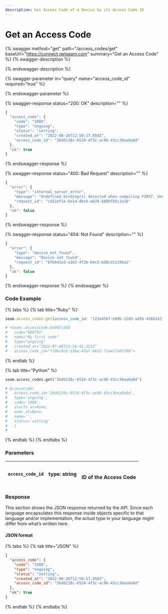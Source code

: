 ```yaml
---
description: Get Access Code of a Device by its Access Code ID
---
```


# Get an Access Code

{% swagger method="get" path="/access_codes/get" baseUrl="https://connect.getseam.com" summary="Get an Access Code" %}
{% swagger-description %}

{% endswagger-description %}

{% swagger-parameter in="query" name="access_code_id" required="true" %}

{% endswagger-parameter %}

{% swagger-response status="200: OK" description="" %}
```javascript
{
  "access_code": {
    "code": "1988",
    "type": "ongoing",
    "status": "setting",
    "created_at": "2022-08-26T12:50:17.858Z",
    "access_code_id": "26d6138c-6524-4f3c-ac96-43cc3bea0a8d"
  },
  "ok": true
}
```
{% endswagger-response %}

{% swagger-response status="400: Bad Request" description="" %}
```javascript
{
  "error": {
    "type": "internal_server_error",
    "message": "Undefined binding(s) detected when compiling FIRST. Undefined column(s): [device_id] query: select \"device_id\" from \"seam\".\"device\" where \"workspace_id\" = ? and \"device_id\" = ? limit ?",
    "request_id": "cd32ef1e-6e14-4bcb-ab34-b88bfb5c1a1b"
  },
  "ok": false
}
```
{% endswagger-response %}

{% swagger-response status="404: Not Found" description="" %}
```javascript
{
  "error": {
    "type": "device_not_found",
    "message": "Device not found",
    "request_id": "bf6643a3-a102-4f3b-b4c3-bd8cd1119ba2"
  },
  "ok": false
}
```
{% endswagger-response %}
{% endswagger %}

### Code Example

{% tabs %}
{% tab title="Ruby" %}
```ruby
seam.access_codes.get(access_code_id: "123e4567-e89b-12d3-a456-426614174000")

# <Seam::AccessCode:0x007cd58                                       
#   code="669781"                                                   
#   name="My first code"                                            
#   type="ongoing"                                                  
#   created_at="2022-07-06T23:26:42.223Z"                           
#   access_code_id="f19bc8cb-15be-43af-bb52-f1a417e0ff09">
```
{% endtab %}

{% tab title="Python" %}
```python
seam.access_codes.get("26d6138c-6524-4f3c-ac96-43cc3bea0a8d")

# AccessCode(
#   access_code_id='26d6138c-6524-4f3c-ac96-43cc3bea0a8d', 
#   type='ongoing', 
#   code='1988', 
#   starts_at=None, 
#   ends_at=None, 
#   name='', 
#   status='setting'
#   )
#  
```
{% endtab %}
{% endtabs %}

### Parameters

| `access_code_id` | type: string | <p><br>ID of the Access Code</p> |
| ---------------- | ------------ | -------------------------------- |

### Response

This section shows the JSON response returned by the API. Since each language encapsulates this response inside objects specific to that language and/or implementation, the actual type in your language might differ from what’s written here.

#### JSON format

{% tabs %}
{% tab title="JSON" %}
```json
{
  "access_code": {
    "code": "1988",
    "type": "ongoing",
    "status": "setting",
    "created_at": "2022-08-26T12:50:17.858Z",
    "access_code_id": "26d6138c-6524-4f3c-ac96-43cc3bea0a8d"
  },
  "ok": true
}
```
{% endtab %}
{% endtabs %}
